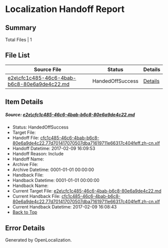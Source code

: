 # <a name='report-top'></a> Localization Handoff Report

## Summary
 Total Files | 1

## File List
 Source File | Status | Details 
 ----------- | ------ | ------- 
 [e2e\cfc1c485-46c6-4bab-b6c8-80e6a9de4c22.md](https://github.com/OpenLocalizationTestOrg/ol-test0/blob/6074f2a3400e9a7053ac0b4e77425b0e2af29456/e2e/cfc1c485-46c6-4bab-b6c8-80e6a9de4c22.md) | HandedOffSuccess | [Details](#f97b2f7e82a1e813a70ea96d9aa25cdf4c60738f1)

## Item Details
##### <a name='f97b2f7e82a1e813a70ea96d9aa25cdf4c60738f1'></a> Source: [e2e\cfc1c485-46c6-4bab-b6c8-80e6a9de4c22.md](https://github.com/OpenLocalizationTestOrg/ol-test0/blob/6074f2a3400e9a7053ac0b4e77425b0e2af29456/e2e/cfc1c485-46c6-4bab-b6c8-80e6a9de4c22.md)
* Status: HandedOffSuccess
* Target File: 
* Handoff File: [cfc1c485-46c6-4bab-b6c8-80e6a9de4c22.77d701417070507dba71619711e66317c404feff.zh-cn.xlf](https://github.com/OpenLocalizationTestOrg/ol-test0-handoff/blob/18c88d86e6a97cd751cb8f92d6c350330d298870/ol-handoff/OpenLocalizationTestOrg/ol-test0-zhcn/shujia/ht/cfc1c485-46c6-4bab-b6c8-80e6a9de4c22.77d701417070507dba71619711e66317c404feff.zh-cn.xlf)
* Handoff Datetime: 2017-02-09 16:09:53
* Handoff Reason: Include
* Handoff Name: 
* Archive File: 
* Archive Datetime: 0001-01-01 00:00:00
* Handback File: 
* Handback Datetime: 0001-01-01 00:00:00
* Handback Name: 
* Current Target File: [e2e\cfc1c485-46c6-4bab-b6c8-80e6a9de4c22.md](https://github.com/OpenLocalizationTestOrg/ol-test0-zhcn/blob/9c95095d186554b5fb0c4922a5a9cb5890d1c882/e2e/cfc1c485-46c6-4bab-b6c8-80e6a9de4c22.md)
* Current Handback File: [cfc1c485-46c6-4bab-b6c8-80e6a9de4c22.77d701417070507dba71619711e66317c404feff.zh-cn.xlf](https://github.com/OpenLocalizationTestOrg/ol-test0-handback/blob/281593ca1920e4e353c5fe100c8e8d76b8f46fea/ol-handback/OpenLocalizationTestOrg/ol-test0-zhcn/shujia/ht/cfc1c485-46c6-4bab-b6c8-80e6a9de4c22.77d701417070507dba71619711e66317c404feff.zh-cn.xlf)
* Current Handback Datetime: 2017-02-09 16:08:43
* [Back to Top](#report-top)


## Error Details

Generated by OpenLocalization.
